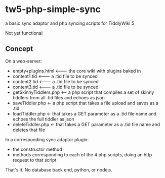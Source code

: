 # tw5-php-simple-sync
a basic sync adaptor and php syncing scripts for TiddlyWiki 5

Not yet functional

## Concept

On a web-server:

- empty+plugins.html  <--- the core wiki with plugins baked in
- content1.tid   <--- a .tid file to be synced
- content2.tid  <--- a .tid file to be synced
- content3.tid   <--- a .tid file to be synced
- getSkinnyTiddlers.php  <-- a php script that compiles a set of skinny tiddlers from all .tid files and echoes as json
- saveTiddler.php <- a php script that takes a file upload and saves as a .tid
- loadTiddler.php <- that takes a GET parameter as a .tid file name and echoes the full tiddler as json
- deleteTiddler.php <- that takes a GET parameter as a .tid file name and deletes that file

In a corresponding sync adaptor plugin:

- the constructor method
- methods corresponding to each of the 4 php scripts, doing an http request to that script


That's it. No database back end, python, or nodejs.
